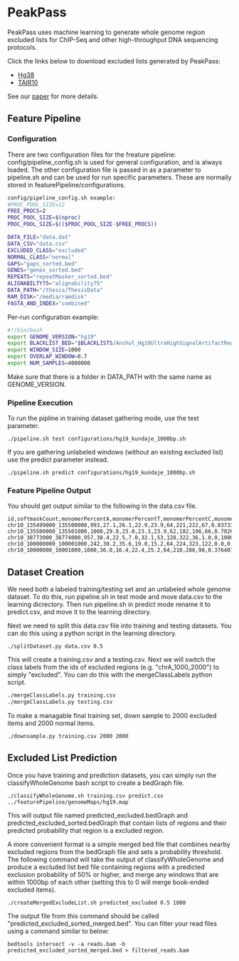 # PeakPass

PeakPass uses machine learning to generate whole genome region excluded lists for ChIP-Seq and other high-throughput DNA sequencing protocols.

Click the links below to download excluded lists generated by PeakPass:

* [Hg38](excludedlists/hg38/peakPass60Perc_sorted.bed)
* [TAIR10](excludedlists/tair10/predicted_excluded_list_sorted_0.6.bed)

See our [paper](https://link.springer.com/chapter/10.1007/978-3-030-20242-2_20) for more details.

## Feature Pipeline

### Configuration

There are two configuration files for the freature pipeline: config/pipeline_config.sh is used for general configuration, and is always loaded. The other configuration file is passed in as a parameter to pipeline.sh and can be used for run specific parameters. These are normally stored in featurePipeline/configurations.

```bash
config/pipeline_config.sh example:
#PROC_POOL_SIZE=12
FREE_PROCS=2
PROC_POOL_SIZE=$(nproc)
PROC_POOL_SIZE=$(($PROC_POOL_SIZE-$FREE_PROCS))

DATA_FILE="data.dat"
DATA_CSV="data.csv"
EXCLUDED_CLASS="excluded"
NORMAL_CLASS="normal"
GAPS="gaps_sorted.bed"
GENES="genes_sorted.bed"
REPEATS="repeatMasker_sorted.bed"
ALIGNABILTY75="alignability75"
DATA_PATH="/thesis/ThesisData"
RAM_DISK="/media/ramdisk"
FASTA_AND_INDEX="combined"
```

Per-run configuration example:

```bash
#!/bin/bash
export GENOME_VERSION="hg19"
export BLACKLIST_BED="$BLACKLISTS/Anshul_Hg19UltraHighSignalArtifactRegions.bed"
export WINDOW_SIZE=1000
export OVERLAP_WINDOW=0.7
export NUM_SAMPLES=4000000
```

Make sure that there is a folder in DATA_PATH with the same name as GENOME_VERSION.

### Pipeline Execution

To run the pipline in training dataset gathering mode, use the test parameter.

`./pipeline.sh test configurations/hg19_kundaje_1000bp.sh`

If you are gathering unlabeled windows (without an existing excluded list) use the predict parameter instead.

`./pipeline.sh predict configurations/hg19_kundaje_1000bp.sh`

### Feature Pipeline Output

You should get output similar to the following in the data.csv file.

```
id,softmaskCount,monomerPercentA,monomerPercentT,monomerPercentC,monomerPercentG,uniqueKmers3,uniqueKmers4,monomerRepeats,twomerRepeats,alignabilityAvg,alignabilityBelowLowerThresh,alignabilityAboveUpperThresh,alignabilityMappingRatio,gapDistance,geneDistance,intersectingRepeats,classLabel
chr10_135499000_135500000,993,27.1,26.1,22.9,23.9,64,221,222,67,0.83733333331,0,678,0.0,24748,543,2,chr10_135498649_135502716
chr10_135500000_135501000,1000,29.8,23.0,23.3,23.9,62,182,196,66,0.70268333298,0,473,1.0,23748,1543,1,chr10_135498649_135502716
chr10_38773000_38774000,957,38.4,22.5,7.0,32.1,53,128,322,36,1.0,0,1000,0.0,44836,31920,3,chr10_38772277_38819357
chr10_100000000_100001000,242,30.2,35.6,19.0,15.2,64,224,323,122,0.0,0,0,1000,25868473,0,3,normal
chr10_10000000_10001000,1000,36.0,16.4,22.4,25.2,64,218,286,98,0.37640726139,493,319,2.0,7973676,99685,1,normal
```

## Dataset Creation

We need both a labeled training/testing set and an unlabeled whole genome dataset. To do this, run pipeline.sh in test mode and move data.csv to the learning dicrectory. Then run pipeline.sh in predict mode rename it to predict.csv, and move it to the learning directory.

Next we need to split this data.csv file into training and testing datasets. You can do this using a python script in the learning directory.

`./splitDataset.py data.csv 0.5`

This will create a training.csv and a testing.csv. Next we will switch the class labels from the ids of escluded regions (e.g. "chrA_1000_2000") to simply "excluded". You can do this with the mergeClassLabels python script.

```bash
./mergeClassLabels.py training.csv
./mergeClassLabels.py testing.csv
```

To make a managable final training set, down sample to 2000 excluded items and 2000 normal items.

`./downsample.py training.csv 2000 2000`

## Excluded List Prediction

Once you have training and prediction datasets, you can simply run the classifyWholeGenome bash script to create a bedGraph file.

`./classifyWholeGenome.sh training.csv predict.csv ../featurePipeline/genomeMaps/hg19.map`

This will output file named predicted_excluded.bedGraph and predicted_excluded_sorted.bedGraph that contain lists of regions and their predicted probability that region is a excluded region.

A more convenient format is a simple merged bed file that combines nearby excluded regions from the bedGraph file and sets a probability threshold. The following command will take the output of classifyWholeGenome and produce a excluded list bed file containing regions with a predicted exclusion probability of 50% or higher, and merge any windows that are within 1000bp of each other (setting this to 0 will merge book-ended excluded items).

`./createMergedExcludeList.sh predicted_excluded 0.5 1000`

The output file from this command should be called "predicted_excluded_sorted_merged.bed". You can filter your read files using a command similar to below:

`bedtools intersect -v -a reads.bam -b predicted_excluded_sorted_merged.bed > filtered_reads.bam`
